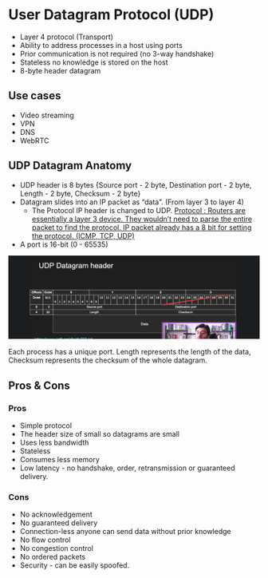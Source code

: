 # User Datagram Protocol (UDP)

- Layer 4 protocol (Transport)
- Ability to address processes in a host using ports
- Prior communication is not required (no 3-way handshake)
- Stateless no knowledge is stored on the host
- 8-byte header datagram

## Use cases

- Video streaming
- VPN
- DNS
- WebRTC

## UDP Datagram Anatomy

- UDP header is 8 bytes {Source port - 2 byte, Destination port - 2 byte, Length - 2 byte, Checksum - 2 byte}
- Datagram slides into an IP packet as “data”. (From layer 3 to layer 4)
    - The Protocol IP header is changed to UDP. [Protocol : Routers are essentially a layer 3 device. They wouldn’t need to parse the entire packet to find the protocol. IP packet already has a 8 bit for setting the protocol. (ICMP, TCP, UDP)](Internet%20Protocol%20447ab277f69a4cd294a410412d70fda0.md)
- A port is 16-bit (0 - 65535)

![Untitled](User%20Datagram%20Protocol%20(UDP)%20c9a3815a8fec449181692d3922331c66/Untitled.png)

Each process has a unique port. Length represents the length of the data, Checksum represents the checksum of the whole datagram.

## Pros & Cons

### Pros

- Simple protocol
- The header size of small so datagrams are small
- Uses less bandwidth
- Stateless
- Consumes less memory
- Low latency - no handshake, order, retransmission or guaranteed delivery.

### Cons

- No acknowledgement
- No guaranteed delivery
- Connection-less anyone can send data without prior knowledge
- No flow control
- No congestion control
- No ordered packets
- Security - can be easily spoofed.